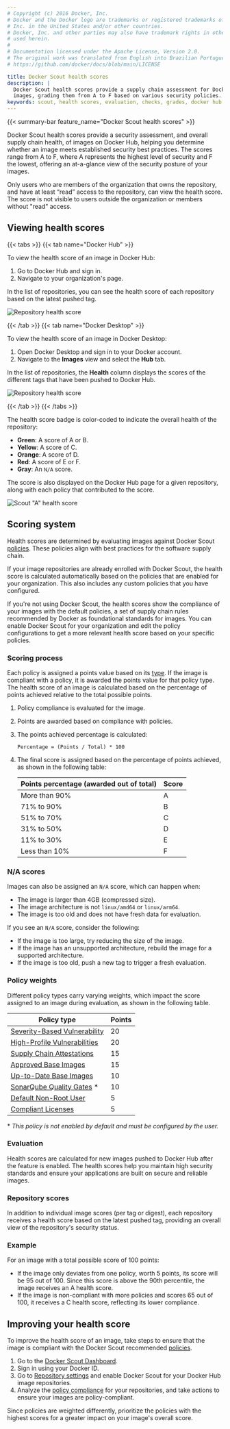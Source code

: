```yaml
---
# Copyright (c) 2016 Docker, Inc.
# Docker and the Docker logo are trademarks or registered trademarks of Docker,
# Inc. in the United States and/or other countries.
# Docker, Inc. and other parties may also have trademark rights in other terms
# used herein.
#
# Documentation licensed under the Apache License, Version 2.0.
# The original work was translated from English into Brazilian Portuguese.
# https://github.com/docker/docs/blob/main/LICENSE

title: Docker Scout health scores
description: |
  Docker Scout health scores provide a supply chain assessment for Docker Hub
  images, grading them from A to F based on various security policies.
keywords: scout, health scores, evaluation, checks, grades, docker hub
---
```

{{< summary-bar feature_name="Docker Scout health scores" >}}

Docker Scout health scores provide a security assessment, and overall supply
chain health, of images on Docker Hub, helping you determine whether an image
meets established security best practices. The scores range from A to F, where
A represents the highest level of security and F the lowest, offering an
at-a-glance view of the security posture of your images.

Only users who are members of the organization that owns the repository, and
have at least “read” access to the repository, can view the health score. The
score is not visible to users outside the organization or members without
"read" access.

## Viewing health scores

{{< tabs >}}
{{< tab name="Docker Hub" >}}

To view the health score of an image in Docker Hub:

1. Go to Docker Hub and sign in.
2. Navigate to your organization's page.

In the list of repositories, you can see the health score of each repository
based on the latest pushed tag.

![Repository health score](../images/score-badges-repolist.png)

{{< /tab >}}
{{< tab name="Docker Desktop" >}}

To view the health score of an image in Docker Desktop:

1. Open Docker Desktop and sign in to your Docker account.
2. Navigate to the **Images** view and select the **Hub** tab.

In the list of repositories, the **Health** column displays the scores of the
different tags that have been pushed to Docker Hub.

![Repository health score](../images/score-badges-dd.png)

{{< /tab >}}
{{< /tabs >}}

The health score badge is color-coded to indicate the overall health of the
repository:

- **Green**: A score of A or B.
- **Yellow**: A score of C.
- **Orange**: A score of D.
- **Red**: A score of E or F.
- **Gray**: An `N/A` score.

The score is also displayed on the Docker Hub page for a given repository,
along with each policy that contributed to the score.

![Scout "A" health score](../images/score-a-shiny.png?w=450px)

## Scoring system

Health scores are determined by evaluating images against Docker Scout
[policies](./_index.md). These policies align with best practices for the
software supply chain.

If your image repositories are already enrolled with Docker Scout, the health
score is calculated automatically based on the policies that are enabled for
your organization. This also includes any custom policies that you have
configured.

If you're not using Docker Scout, the health scores show the compliance of your
images with the default policies, a set of supply chain rules recommended by
Docker as foundational standards for images. You can enable Docker Scout for
your organization and edit the policy configurations to get a more relevant
health score based on your specific policies.

### Scoring process

Each policy is assigned a points value based on its
[type](/manuals/scout/policy/_index.md#policy-types). If the image is compliant
with a policy, it is awarded the points value for that policy type. The health
score of an image is calculated based on the percentage of points achieved
relative to the total possible points.

1. Policy compliance is evaluated for the image.
2. Points are awarded based on compliance with policies.
3. The points achieved percentage is calculated:

   ```text
   Percentage = (Points / Total) * 100
   ```

4. The final score is assigned based on the percentage of points achieved, as
   shown in the following table:

   | Points percentage (awarded out of total) | Score |
   | ---------------------------------------- | ----- |
   | More than 90%                            | A     |
   | 71% to 90%                               | B     |
   | 51% to 70%                               | C     |
   | 31% to 50%                               | D     |
   | 11% to 30%                               | E     |
   | Less than 10%                            | F     |

### N/A scores

Images can also be assigned an `N/A` score, which can happen when:

- The image is larger than 4GB (compressed size).
- The image architecture is not `linux/amd64` or `linux/arm64`.
- The image is too old and does not have fresh data for evaluation.

If you see an `N/A` score, consider the following:

- If the image is too large, try reducing the size of the image.
- If the image has an unsupported architecture, rebuild the image for a
  supported architecture.
- If the image is too old, push a new tag to trigger a fresh evaluation.

### Policy weights

Different policy types carry varying weights, which impact the score assigned
to an image during evaluation, as shown in the following table.

| Policy type                                                                                  | Points |
| -------------------------------------------------------------------------------------------- | ------ |
| [Severity-Based Vulnerability](/manuals/scout/policy/_index.md#severity-based-vulnerability) | 20     |
| [High-Profile Vulnerabilities](/manuals/scout/policy/_index.md#high-profile-vulnerabilities) | 20     |
| [Supply Chain Attestations](/manuals/scout/policy/_index.md#supply-chain-attestations)       | 15     |
| [Approved Base Images](/manuals/scout/policy/_index.md#approved-base-images)                 | 15     |
| [Up-to-Date Base Images](/manuals/scout/policy/_index.md#up-to-date-base-images)             | 10     |
| [SonarQube Quality Gates](/manuals/scout/policy/_index.md#sonarqube-quality-gates) \*        | 10     |
| [Default Non-Root User](/manuals/scout/policy/_index.md#default-non-root-user)               | 5      |
| [Compliant Licenses](/manuals/scout/policy/_index.md#compliant-licenses)                     | 5      |

\* _This policy is not enabled by default and must be configured by the user._

### Evaluation

Health scores are calculated for new images pushed to Docker Hub after the
feature is enabled. The health scores help you maintain high security standards
and ensure your applications are built on secure and reliable images.

### Repository scores

In addition to individual image scores (per tag or digest), each repository
receives a health score based on the latest pushed tag, providing an overall
view of the repository's security status.

### Example

For an image with a total possible score of 100 points:

- If the image only deviates from one policy, worth 5 points, its score will be
  95 out of 100. Since this score is above the 90th percentile, the image
  receives an A health score.
- If the image is non-compliant with more policies and scores 65 out of 100, it
  receives a C health score, reflecting its lower compliance.

## Improving your health score

To improve the health score of an image, take steps to ensure that the image is
compliant with the Docker Scout recommended [policies](./_index.md).

1. Go to the [Docker Scout Dashboard](https://scout.docker.com/).
2. Sign in using your Docker ID.
3. Go to [Repository settings](https://scout.docker.com/settings/repos) and
   enable Docker Scout for your Docker Hub image repositories.
4. Analyze the [policy compliance](./_index.md) for your repositories,
   and take actions to ensure your images are policy-compliant.

Since policies are weighted differently, prioritize the policies with the
highest scores for a greater impact on your image's overall score.

